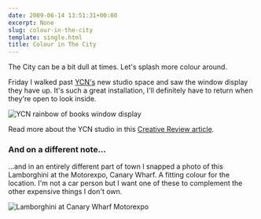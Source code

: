 ```yaml
---
date: 2009-06-14 13:51:31+00:00
excerpt: None
slug: colour-in-the-city
template: single.html
title: Colour in The City
---
```


The City can be a bit dull at times. Let's splash more colour around.


Friday I walked past [YCN's](http://www.ycnonline.com) new studio space and saw the window display they have up. It's such a great installation, I'll definitely have to return when they're open to look inside.

![YCN rainbow of books window display](/images/blog/ycn-window.jpg)

Read more about the YCN studio in this [Creative Review article](http://www.creativereview.co.uk/cr-blog/2009/may/ycn-72-rivington-street-london).


### And on a different note...


...and in an entirely different part of town I snapped a photo of this Lamborghini at the Motorexpo, Canary Wharf. A fitting colour for the location. I'm not a car person but I want one of these to complement the other expensive things I don't own.

![Lamborghini at Canary Wharf Motorexpo](/images/blog/motorexpo-lamborghini.jpg)
